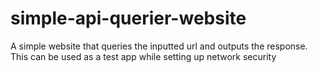 # simple-api-querier-website
A simple website that queries the inputted url and outputs the response. This can be used as a test app while setting up network security
